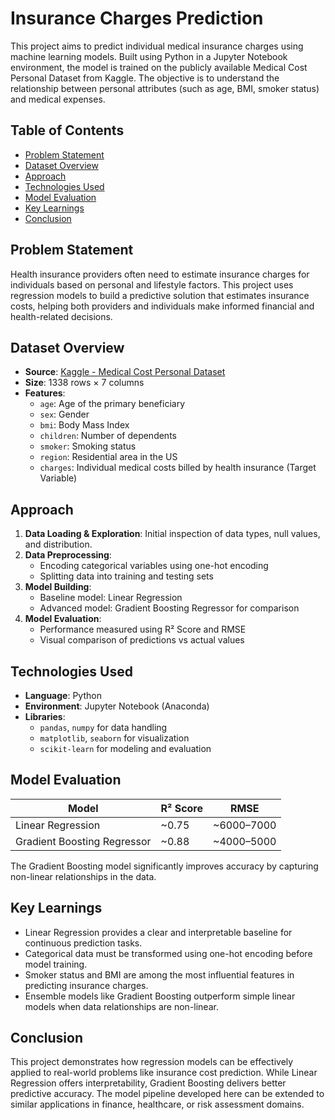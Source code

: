 # Insurance Charges Prediction

This project aims to predict individual medical insurance charges using machine learning models. Built using Python in a Jupyter Notebook environment, the model is trained on the publicly available Medical Cost Personal Dataset from Kaggle. The objective is to understand the relationship between personal attributes (such as age, BMI, smoker status) and medical expenses.

## Table of Contents

- [Problem Statement](#problem-statement)  
- [Dataset Overview](#dataset-overview)  
- [Approach](#approach)  
- [Technologies Used](#technologies-used)  
- [Model Evaluation](#model-evaluation)  
- [Key Learnings](#key-learnings)  
- [Conclusion](#conclusion)

## Problem Statement

Health insurance providers often need to estimate insurance charges for individuals based on personal and lifestyle factors. This project uses regression models to build a predictive solution that estimates insurance costs, helping both providers and individuals make informed financial and health-related decisions.

## Dataset Overview

- **Source**: [Kaggle - Medical Cost Personal Dataset](https://www.kaggle.com/mirichoi0218/insurance)  
- **Size**: 1338 rows × 7 columns  
- **Features**:
  - `age`: Age of the primary beneficiary
  - `sex`: Gender
  - `bmi`: Body Mass Index
  - `children`: Number of dependents
  - `smoker`: Smoking status
  - `region`: Residential area in the US
  - `charges`: Individual medical costs billed by health insurance (Target Variable)

## Approach

1. **Data Loading & Exploration**: Initial inspection of data types, null values, and distribution.
2. **Data Preprocessing**:
   - Encoding categorical variables using one-hot encoding
   - Splitting data into training and testing sets
3. **Model Building**:
   - Baseline model: Linear Regression
   - Advanced model: Gradient Boosting Regressor for comparison
4. **Model Evaluation**:
   - Performance measured using R² Score and RMSE
   - Visual comparison of predictions vs actual values

## Technologies Used

- **Language**: Python  
- **Environment**: Jupyter Notebook (Anaconda)  
- **Libraries**:
  - `pandas`, `numpy` for data handling
  - `matplotlib`, `seaborn` for visualization
  - `scikit-learn` for modeling and evaluation

## Model Evaluation

| Model                     | R² Score | RMSE         |
|---------------------------|----------|--------------|
| Linear Regression         | ~0.75    | ~6000–7000   |
| Gradient Boosting Regressor | ~0.88 | ~4000–5000   |

The Gradient Boosting model significantly improves accuracy by capturing non-linear relationships in the data.

## Key Learnings

- Linear Regression provides a clear and interpretable baseline for continuous prediction tasks.
- Categorical data must be transformed using one-hot encoding before model training.
- Smoker status and BMI are among the most influential features in predicting insurance charges.
- Ensemble models like Gradient Boosting outperform simple linear models when data relationships are non-linear.

## Conclusion

This project demonstrates how regression models can be effectively applied to real-world problems like insurance cost prediction. While Linear Regression offers interpretability, Gradient Boosting delivers better predictive accuracy. The model pipeline developed here can be extended to similar applications in finance, healthcare, or risk assessment domains.